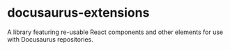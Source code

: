 # docusaurus-extensions
A library featuring re-usable React components and other elements for use with Docusaurus repositories.
